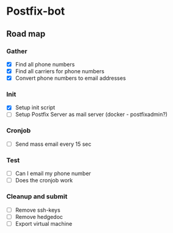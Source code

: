 # Postfix-bot

## Road map
### Gather
 - [x] Find all phone numbers
 - [x] Find all carriers for phone numbers
 - [x] Convert phone numbers to email addresses
### Init
 - [x] Setup init script
 - [ ] Setup Postfix Server as mail server (docker - postfixadmin?)
### Cronjob
 - [ ] Send mass email every 15 sec 
### Test
 - [ ] Can I email my phone number
 - [ ] Does the cronjob work
### Cleanup and submit
 - [ ] Remove ssh-keys
 - [ ] Remove hedgedoc
 - [ ] Export virtual machine
